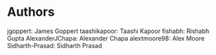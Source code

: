 # Authors
jgoppert: James Goppert
taashikapoor: Taashi Kapoor
fishabh: Rishabh Gupta
AlexanderJChapa: Alexander Chapa
alextmoore98: Alex Moore
Sidharth-Prasad: Sidharth Prasad
